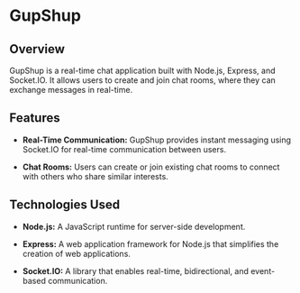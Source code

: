 # GupShup

## Overview

GupShup is a real-time chat application built with Node.js, Express, and Socket.IO. It allows users to create and join chat rooms, where they can exchange messages in real-time.

## Features

- **Real-Time Communication:** GupShup provides instant messaging using Socket.IO for real-time communication between users.

- **Chat Rooms:** Users can create or join existing chat rooms to connect with others who share similar interests.

## Technologies Used

- **Node.js:** A JavaScript runtime for server-side development.

- **Express:** A web application framework for Node.js that simplifies the creation of web applications.

- **Socket.IO:** A library that enables real-time, bidirectional, and event-based communication.

